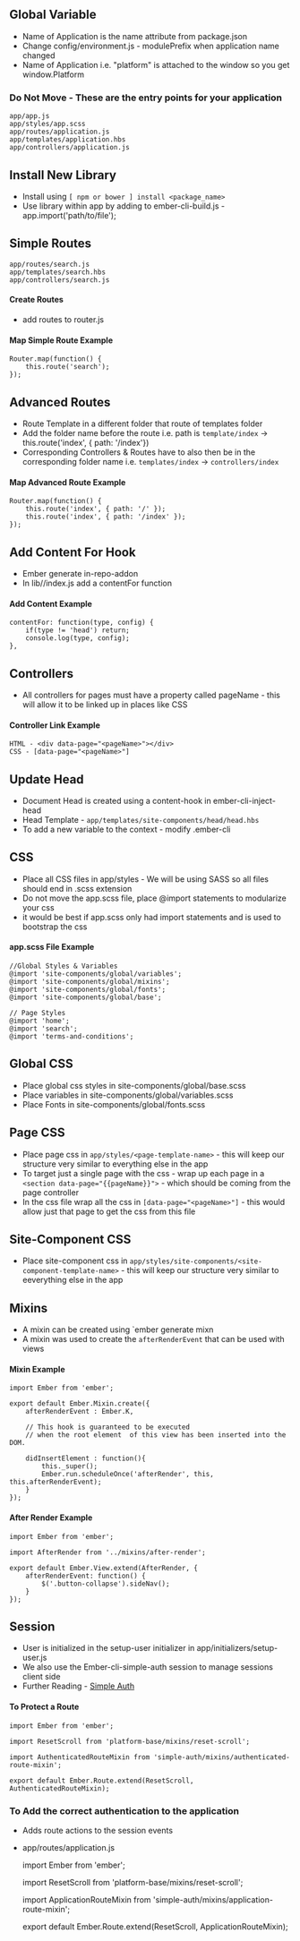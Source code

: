 
## Global Variable

* Name of Application is the name attribute from package.json
* Change config/environment.js - modulePrefix when application name changed
* Name of Application i.e. "platform" is attached to the window so you get window.Platform

### Do Not Move - These are the entry points for your application
	app/app.js
	app/styles/app.scss
	app/routes/application.js
	app/templates/application.hbs
	app/controllers/application.js

## Install New Library

* Install using `[ npm or bower ] install <package_name>`
* Use library within app by adding to ember-cli-build.js - app.import('path/to/file');

## Simple Routes
	app/routes/search.js
	app/templates/search.hbs
	app/controllers/search.js

#### Create Routes
* add routes to router.js

#### Map Simple Route Example
	Router.map(function() {
		this.route('search');
	});


## Advanced Routes
* Route Template in a different folder that route of templates folder
* Add the folder name before the route i.e. path is `template/index` -> this.route('index', { path: '/index'})
* Corresponding Controllers & Routes have to also then be in the corresponding folder name i.e. `templates/index` -> `controllers/index`

#### Map Advanced Route Example
	Router.map(function() {
		this.route('index', { path: '/' });
		this.route('index', { path: '/index' });
	});

## Add Content For Hook
* Ember generate in-repo-addon <addon-name>
* In lib/<add-on-name>/index.js add a contentFor function

#### Add Content Example
	contentFor: function(type, config) {
		if(type != 'head') return;
		console.log(type, config);
	},

## Controllers
* All controllers for pages must have a property called pageName - this will allow it to be linked up in places like CSS

#### Controller Link Example
	HTML - <div data-page="<pageName>"></div>
	CSS - [data-page="<pageName>"]

## Update Head
* Document Head is created using a content-hook in ember-cli-inject-head
* Head Template - `app/templates/site-components/head/head.hbs`
* To add a new variable to the context - modify .ember-cli

## CSS
* Place all CSS files in app/styles - We will be using SASS so all files should end in .scss extension
* Do not move the app.scss file, place @import statements to modularize your css
* it would be best if app.scss only had import statements and is used to bootstrap the css

#### app.scss File Example
	//Global Styles & Variables
	@import 'site-components/global/variables';
	@import 'site-components/global/mixins';
	@import 'site-components/global/fonts';
	@import 'site-components/global/base';

	// Page Styles
	@import 'home';
	@import 'search';
	@import 'terms-and-conditions';

## Global CSS
* Place global css styles in site-components/global/base.scss
* Place variables in site-components/global/variables.scss
* Place Fonts in site-components/global/fonts.scss

## Page CSS
* Place page css in `app/styles/<page-template-name>` - this will keep our structure very similar to everything else in the app
* To target just a single page with the css - wrap up each page in a `<section data-page="{{pageName}}">` - which should be coming from the page controller
* In the css file wrap all the css in `[data-page="<pageName>"]` - this would allow just that page to get the css from this file

## Site-Component CSS
* Place site-component css in `app/styles/site-components/<site-component-template-name>` - this will keep our structure very similar to eeverything else in the app

## Mixins
* A mixin can be created using `ember generate mixn <mixin-name>
* A mixin was used to create the `afterRenderEvent` that can be used with views

#### Mixin Example
	import Ember from 'ember';

	export default Ember.Mixin.create({
		afterRenderEvent : Ember.K,

		// This hook is guaranteed to be executed
		// when the root element  of this view has been inserted into the DOM.

		didInsertElement : function(){
			this._super();
			Ember.run.scheduleOnce('afterRender', this, this.afterRenderEvent);
		}
	});

#### After Render Example
	import Ember from 'ember';

	import AfterRender from '../mixins/after-render';

	export default Ember.View.extend(AfterRender, {
		afterRenderEvent: function() {
			$('.button-collapse').sideNav();
		}
	});


## Session
* User is initialized in the setup-user initializer in app/initializers/setup-user.js
* We also use the Ember-cli-simple-auth session to manage sessions client side
* Further Reading -  [Simple Auth](http://ember-simple-auth.com/ember-simple-auth-api-docs.html)

#### To Protect a Route

	import Ember from 'ember';

	import ResetScroll from 'platform-base/mixins/reset-scroll';

	import AuthenticatedRouteMixin from 'simple-auth/mixins/authenticated-route-mixin';

	export default Ember.Route.extend(ResetScroll, AuthenticatedRouteMixin);

### To Add the correct authentication to the application
* Adds route actions to the session events
* app/routes/application.js

	import Ember from 'ember';

	import ResetScroll from 'platform-base/mixins/reset-scroll';

	import ApplicationRouteMixin from 'simple-auth/mixins/application-route-mixin';

	export default Ember.Route.extend(ResetScroll, ApplicationRouteMixin);
